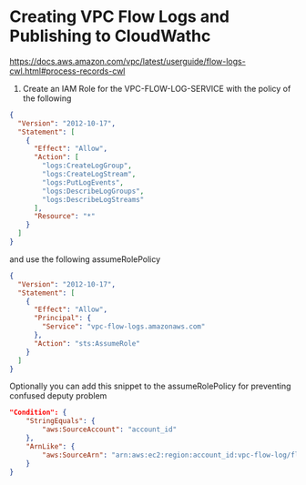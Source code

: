 # Creating VPC Flow Logs and Publishing to CloudWathc

https://docs.aws.amazon.com/vpc/latest/userguide/flow-logs-cwl.html#process-records-cwl

1. Create an IAM Role for the VPC-FLOW-LOG-SERVICE with the policy of the following

```json
{
  "Version": "2012-10-17",
  "Statement": [
    {
      "Effect": "Allow",
      "Action": [
        "logs:CreateLogGroup",
        "logs:CreateLogStream",
        "logs:PutLogEvents",
        "logs:DescribeLogGroups",
        "logs:DescribeLogStreams"
      ],
      "Resource": "*"
    }
  ]
}   
```

and use the following assumeRolePolicy

```json
{
  "Version": "2012-10-17",
  "Statement": [
    {
      "Effect": "Allow",
      "Principal": {
        "Service": "vpc-flow-logs.amazonaws.com"
      },
      "Action": "sts:AssumeRole"
    }
  ]
} 
```

Optionally you can add this snippet to the assumeRolePolicy for preventing confused deputy problem

```json
"Condition": {
    "StringEquals": {
        "aws:SourceAccount": "account_id"
    },
    "ArnLike": {
        "aws:SourceArn": "arn:aws:ec2:region:account_id:vpc-flow-log/flow-log-id"
    }
}
```
